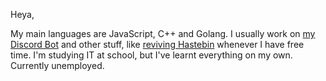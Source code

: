 Heya,

My main languages are JavaScript, C++ and Golang.
I usually work on [my Discord Bot](https://github.com/zneix/zneixbot) and other stuff, like [reviving Hastebin](https://github.com/zneix/haste-server) whenever I have free time.
I'm studying IT at school, but I've learnt everything on my own.
Currently unemployed.

